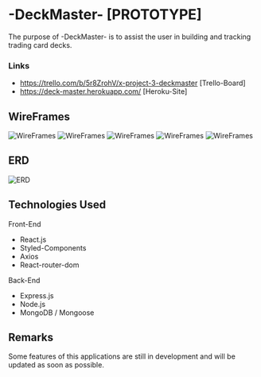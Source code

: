 # -DeckMaster- [PROTOTYPE]
The purpose of -DeckMaster- is to assist the user in building and tracking trading card decks.

### Links
- https://trello.com/b/5r8ZrohV/x-project-3-deckmaster [Trello-Board]
- https://deck-master.herokuapp.com/ [Heroku-Site]



## WireFrames

![WireFrames](ERDs-Wireframes/homepage-wf.jpeg)
![WireFrames](ERDs-Wireframes/userShow-wf.jpeg)
![WireFrames](ERDs-Wireframes/cardIndex-wf.jpeg)
![WireFrames](ERDs-Wireframes/cardShow-wf.jpeg)
![WireFrames](ERDs-Wireframes/deckbuild-wf.jpeg)

## ERD
![ERD](ERDs-Wireframes/deckmaster-erd.png)

## Technologies Used
Front-End
- React.js
- Styled-Components
- Axios
- React-router-dom

Back-End
- Express.js
- Node.js
- MongoDB / Mongoose

   

## Remarks
Some features of this applications are still in development and will be updated as soon as possible. 


